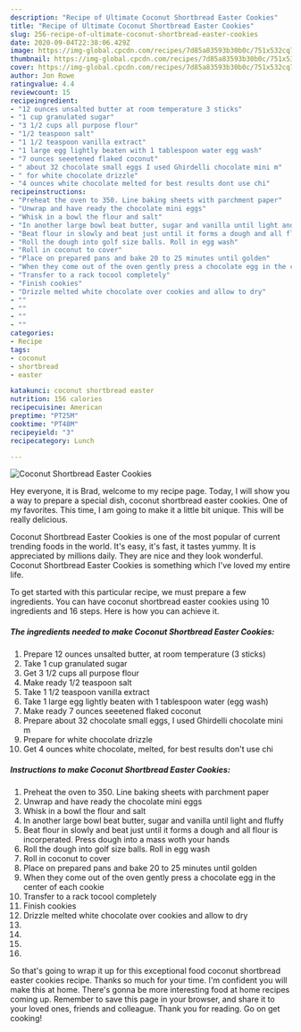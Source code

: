 ```yaml
---
description: "Recipe of Ultimate Coconut Shortbread Easter Cookies"
title: "Recipe of Ultimate Coconut Shortbread Easter Cookies"
slug: 256-recipe-of-ultimate-coconut-shortbread-easter-cookies
date: 2020-09-04T22:38:06.429Z
image: https://img-global.cpcdn.com/recipes/7d85a83593b30b0c/751x532cq70/coconut-shortbread-easter-cookies-recipe-main-photo.jpg
thumbnail: https://img-global.cpcdn.com/recipes/7d85a83593b30b0c/751x532cq70/coconut-shortbread-easter-cookies-recipe-main-photo.jpg
cover: https://img-global.cpcdn.com/recipes/7d85a83593b30b0c/751x532cq70/coconut-shortbread-easter-cookies-recipe-main-photo.jpg
author: Jon Rowe
ratingvalue: 4.4
reviewcount: 15
recipeingredient:
- "12 ounces unsalted butter at room temperature 3 sticks"
- "1 cup granulated sugar"
- "3 1/2 cups all purpose flour"
- "1/2 teaspoon salt"
- "1 1/2 teaspoon vanilla extract"
- "1 large egg lightly beaten with 1 tablespoon water egg wash"
- "7 ounces seeetened flaked coconut"
- " about 32 chocolate small eggs I used Ghirdelli chocolate mini m"
- " for white chocolate drizzle"
- "4 ounces white chocolate melted for best results dont use chi"
recipeinstructions:
- "Preheat the oven to 350. Line baking sheets with parchment paper"
- "Unwrap and have ready the chocolate mini eggs"
- "Whisk in a bowl the flour and salt"
- "In another large bowl beat butter, sugar and vanilla until light and fluffy"
- "Beat flour in slowly and beat just until it forms a dough and all flour is incorperated. Press dough into a mass woth your hands"
- "Roll the dough into golf size balls. Roll in egg wash"
- "Roll in coconut to cover"
- "Place on prepared pans and bake 20 to 25 minutes until golden"
- "When they come out of the oven gently press a chocolate egg in the center of each cookie"
- "Transfer to a rack tocool completely"
- "Finish cookies"
- "Drizzle melted white chocolate over cookies and allow to dry"
- ""
- ""
- ""
- ""
categories:
- Recipe
tags:
- coconut
- shortbread
- easter

katakunci: coconut shortbread easter 
nutrition: 156 calories
recipecuisine: American
preptime: "PT25M"
cooktime: "PT48M"
recipeyield: "3"
recipecategory: Lunch

---
```



![Coconut Shortbread Easter Cookies](https://img-global.cpcdn.com/recipes/7d85a83593b30b0c/751x532cq70/coconut-shortbread-easter-cookies-recipe-main-photo.jpg)

Hey everyone, it is Brad, welcome to my recipe page. Today, I will show you a way to prepare a special dish, coconut shortbread easter cookies. One of my favorites. This time, I am going to make it a little bit unique. This will be really delicious.



Coconut Shortbread Easter Cookies is one of the most popular of current trending foods in the world. It's easy, it's fast, it tastes yummy. It is appreciated by millions daily. They are nice and they look wonderful. Coconut Shortbread Easter Cookies is something which I've loved my entire life.


To get started with this particular recipe, we must prepare a few ingredients. You can have coconut shortbread easter cookies using 10 ingredients and 16 steps. Here is how you can achieve it.

<!--inarticleads1-->

##### The ingredients needed to make Coconut Shortbread Easter Cookies:

1. Prepare 12 ounces unsalted butter, at room temperature (3 sticks)
1. Take 1 cup granulated sugar
1. Get 3 1/2 cups all purpose flour
1. Make ready 1/2 teaspoon salt
1. Take 1 1/2 teaspoon vanilla extract
1. Take 1 large egg lightly beaten with 1 tablespoon water (egg wash)
1. Make ready 7 ounces seeetened flaked coconut
1. Prepare  about 32 chocolate small eggs, I used Ghirdelli chocolate mini m
1. Prepare  for white chocolate drizzle
1. Get 4 ounces white chocolate, melted, for best results don&#39;t use chi




<!--inarticleads2-->

##### Instructions to make Coconut Shortbread Easter Cookies:

1. Preheat the oven to 350. Line baking sheets with parchment paper
1. Unwrap and have ready the chocolate mini eggs
1. Whisk in a bowl the flour and salt
1. In another large bowl beat butter, sugar and vanilla until light and fluffy
1. Beat flour in slowly and beat just until it forms a dough and all flour is incorperated. Press dough into a mass woth your hands
1. Roll the dough into golf size balls. Roll in egg wash
1. Roll in coconut to cover
1. Place on prepared pans and bake 20 to 25 minutes until golden
1. When they come out of the oven gently press a chocolate egg in the center of each cookie
1. Transfer to a rack tocool completely
1. Finish cookies
1. Drizzle melted white chocolate over cookies and allow to dry
1. 
1. 
1. 
1. 




So that's going to wrap it up for this exceptional food coconut shortbread easter cookies recipe. Thanks so much for your time. I'm confident you will make this at home. There's gonna be more interesting food at home recipes coming up. Remember to save this page in your browser, and share it to your loved ones, friends and colleague. Thank you for reading. Go on get cooking!
